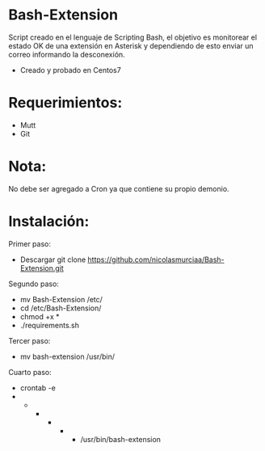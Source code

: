 # Bash-Extension
Script creado en el lenguaje de Scripting Bash, el objetivo es monitorear el estado OK de una extensión en Asterisk y dependiendo de esto enviar un correo informando la desconexión.

- Creado y probado en Centos7


# Requerimientos:

- Mutt
- Git

# Nota:
No debe ser agregado a Cron ya que contiene su propio demonio.

# Instalación:

Primer paso:
- Descargar git clone https://github.com/nicolasmurciaa/Bash-Extension.git

Segundo paso:
- mv Bash-Extension /etc/
- cd /etc/Bash-Extension/
- chmod +x *
- ./requirements.sh

Tercer paso:
- mv bash-extension /usr/bin/

Cuarto paso:
- crontab -e
- * * * * * /usr/bin/bash-extension






